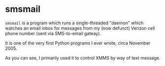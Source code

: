 smsmail
=======

`smsmail` is a program which runs a single-threaded "daemon" which watches
an email inbox for messages from my (now defunct) Verizon cell phone 
number (sent via SMS-to-email gateay).

It is one of the very first Python programs I ever wrote, circa November 2005.

As you can see, I primarily used it to control XMMS by way of text message.
